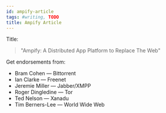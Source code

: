 ```yaml
---
id: ampify-article
tags: #writing, TODO
title: Ampify Article
---
```


Title:

> "Ampify: A Distributed App Platform to Replace The Web"

Get endorsements from:

* Bram Cohen — Bittorrent
* Ian Clarke — Freenet
* Jeremie Miller — Jabber/XMPP
* Roger Dingledine — Tor
* Ted Nelson — Xanadu
* Tim Berners-Lee — World Wide Web